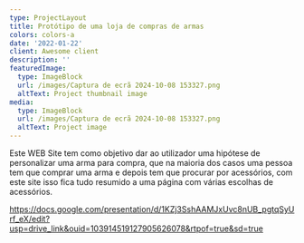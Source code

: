 ```yaml
---
type: ProjectLayout
title: Protótipo de uma loja de compras de armas
colors: colors-a
date: '2022-01-22'
client: Awesome client
description: ''
featuredImage:
  type: ImageBlock
  url: /images/Captura de ecrã 2024-10-08 153327.png
  altText: Project thumbnail image
media:
  type: ImageBlock
  url: /images/Captura de ecrã 2024-10-08 153327.png
  altText: Project image
---
```

Este WEB Site tem como objetivo dar ao utilizador uma hipótese de personalizar uma arma para compra, que na maioria dos casos uma pessoa tem que comprar uma arma e depois tem que procurar por acessórios, com este site isso fica tudo resumido a uma página com várias escolhas de acessórios.

<https://docs.google.com/presentation/d/1KZj3SshAAMJxUvc8nUB_pgtqSyUrf_eX/edit?usp=drive_link&ouid=103914519127905626078&rtpof=true&sd=true>

